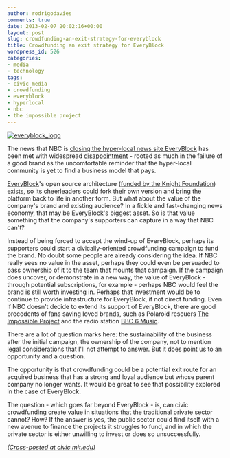 ```yaml
---
author: rodrigodavies
comments: true
date: 2013-02-07 20:02:16+00:00
layout: post
slug: crowdfunding-an-exit-strategy-for-everyblock
title: Crowdfunding an exit strategy for EveryBlock
wordpress_id: 526
categories:
- media
- technology
tags:
- civic media
- crowdfunding
- everyblock
- hyperlocal
- nbc
- the impossible project
---
```


[![everyblock_logo](http://rodrigodavies.com/blog/wp-content/uploads/2013/02/everyblock_logo.png)](http://rodrigodavies.com/blog/2013/02/07/crowdfunding-an-exit-strategy-for-everyblock/everyblock_logo/)

The news that NBC is [closing the hyper-local news site EveryBlock](http://www.latimes.com/business/technology/la-fi-tn-nbc-everyblock-shuts-down-20130207,0,6614518.story) has been met with widespread [disappointment](https://twitter.com/marshallk/status/299561731515113473) - rooted as much in the failure of a good brand as the uncomfortable reminder that the hyper-local community is yet to find a business model that pays.

[EveryBlock](http://www.everyblock.com/)'s open source architecture ([funded by the Knight Foundation](http://www.holovaty.com/writing/knight-foundation-grant/)) exists, so its cheerleaders could fork their own version and bring the platform back to life in another form. But what about the value of the company's brand and existing audience? In a fickle and fast-changing news economy, that may be EveryBlock's biggest asset. So is that value something that the company's supporters can capture in a way that NBC can't?

Instead of being forced to accept the wind-up of EveryBlock, perhaps its supporters could start a civically-oriented crowdfunding campaign to fund the brand. No doubt some people are already considering the idea. If NBC really sees no value in the asset, perhaps they could even be persuaded to pass ownership of it to the team that mounts that campaign. If the campaign does uncover, or demonstrate in a new way, the value of EveryBlock - through potential subscriptions, for example - perhaps NBC would feel the brand is still worth investing in. Perhaps that investment would be to continue to provide infrastructure for EveryBlock, if not direct funding. Even if NBC doesn't decide to extend its support of EveryBlock, there are good precedents of fans saving loved brands, such as Polaroid rescuers [The Impossible Project](http://www.the-impossible-project.com/about/) and the radio station [BBC 6 Music](http://www.guardian.co.uk/tv-and-radio/2012/mar/10/fall-and-rise-bbc-6-music).

There are a lot of question marks here: the sustainability of the business after the initial campaign, the ownership of the company, not to mention legal considerations that I'll not attempt to answer. But it does point us to an opportunity and a question.

The opportunity is that crowdfunding could be a potential exit route for an acquired business that has a strong and loyal audience but whose parent company no longer wants. It would be great to see that possibility explored in the case of EveryBlock.

The question - which goes far beyond EveryBlock - is, can civic crowdfunding create value in situations that the traditional private sector cannot? How? If the answer is yes, the public sector could find itself with a new avenue to finance the projects it struggles to fund, and in which the private sector is either unwilling to invest or does so unsuccessfully.

_([Cross-posted at civic.mit.edu)](http://civic.mit.edu/blog/rodrigodavies/crowdfunding-an-exit-strategy-for-everyblock)_
